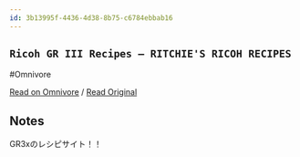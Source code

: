 ```yaml
---
id: 3b13995f-4436-4d38-8b75-c6784ebbab16
---
```


## `Ricoh GR III Recipes – RITCHIE'S RICOH RECIPES`
#Omnivore

[Read on Omnivore](https://omnivore.app/me/https-ricohrecipes-com-ricoh-gr-iii-recipes-190a0545a4f) / [Read Original](https://ricohrecipes.com/ricoh-gr-iii-recipes/)

## Notes

GR3xのレシピサイト！！


